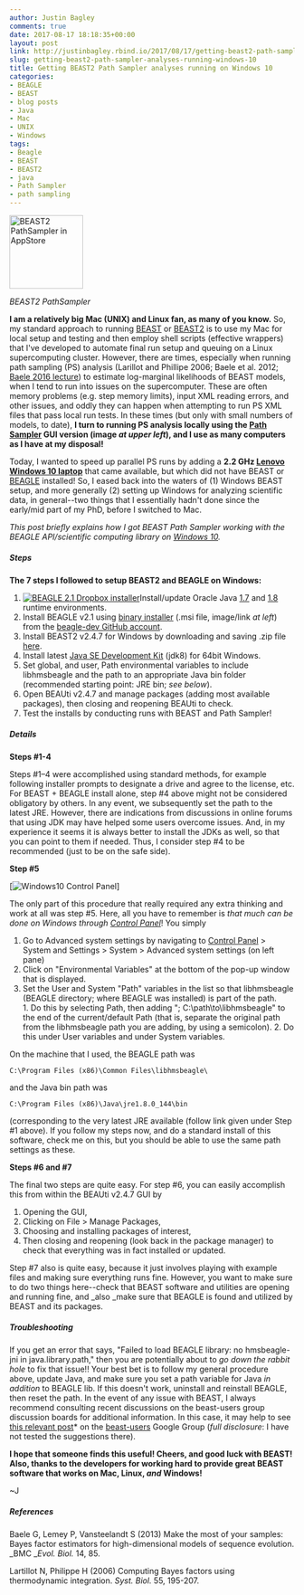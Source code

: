 ```yaml
---
author: Justin Bagley
comments: true
date: 2017-08-17 18:18:35+00:00
layout: post
link: http://justinbagley.rbind.io/2017/08/17/getting-beast2-path-sampler-analyses-running-windows-10/
slug: getting-beast2-path-sampler-analyses-running-windows-10
title: Getting BEAST2 Path Sampler analyses running on Windows 10
categories:
- BEAGLE
- BEAST
- blog posts
- Java
- Mac
- UNIX
- Windows
tags:
- Beagle
- BEAST
- BEAST2
- java
- Path Sampler
- path sampling
---
```


<img src="/images/BEAST2_PathSampler_logo_inAppStore.png" title="BEAST2 PathSampler in AppStore" alt="BEAST2 PathSampler in AppStore" width="130px">

_BEAST2 PathSampler_

**I am a relatively big Mac (UNIX) and Linux fan, as many of you know.** So, my standard approach to running [BEAST](http://beast.community) or [BEAST2](http://beast2.org/) is to use my Mac for local setup and testing and then employ shell scripts (effective wrappers) that I've developed to automate final run setup and queuing on a Linux supercomputing cluster. However, there are times, especially when running path sampling (PS) analysis (Larillot and Phillipe 2006; Baele et al. 2012; [Baele 2016 lecture](https://www.biostat.washington.edu/sites/default/files/modules//2016_SISMID_13_10.pdf)) to estimate log-marginal likelihoods of BEAST models, when I tend to run into issues on the supercomputer. These are often memory problems (e.g. step memory limits), input XML reading errors, and other issues, and oddly they can happen when attempting to run PS XML files that pass local run tests. In these times (but only with small numbers of models, to date), **I turn to running PS analysis locally using the [Path Sampler](https://www.beast2.org/2014/07/14/path-sampling-with-a-gui/) GUI version (image _at upper left_), and I use as many computers as I have at my disposal!**

Today, I wanted to speed up parallel PS runs by adding a **2.2 GHz [Lenovo Windows 10 laptop](https://www.google.com/search?client=safari&rls=en&q=lenovo+windows+10+laptop&ie=UTF-8&oe=UTF-8)** that came available, but which did not have BEAST or [BEAGLE](https://github.com/beagle-dev/beagle-lib) installed! So, I eased back into the waters of (1) Windows BEAST setup, and more generally (2) setting up Windows for analyzing scientific data, in general--two things that I essentially hadn't done since the early/mid part of my PhD, before I switched to Mac.

_This post briefly explains how I got BEAST Path Sampler working with the BEAGLE API/scientific computing library on [Windows 10](https://www.microsoft.com/en-us/windows/)._


##### **Steps**

**The 7 steps I followed to setup BEAST2 and BEAGLE on Windows:**	

1. [![BEAGLE 2.1 Dropbox installer](/images/BEAGLE_2.1_dropbox_installer_file.png)](http://www.dropbox.com/s/61z48jvruzkwkku/BEAGLE-2.1.msi)Install/update Oracle Java [1.7](http://www.oracle.com/technetwork/java/javase/downloads/java-archive-downloads-javase7-521261.html) and [1.8](http://www.oracle.com/technetwork/java/javase/downloads/jre8-downloads-2133155.html) runtime environments.
2. Install BEAGLE v2.1 using [binary installer](http://www.dropbox.com/s/61z48jvruzkwkku/BEAGLE-2.1.msi) (.msi file, image/link _at left_) from the [beagle-dev GitHub account](https://github.com/beagle-dev/).
3. Install BEAST2 v2.4.7 for Windows by downloading and saving .zip file [here](https://github.com/CompEvol/beast2/releases/download/v2.4.7/BEAST.v2.4.7.Windows.zip).
4. Install latest [Java SE Development Kit](http://www.oracle.com/technetwork/java/javase/downloads/jdk8-downloads-2133151.html) (jdk8) for 64bit Windows.
5. Set global, and user, Path environmental variables to include libhmsbeagle and the path to an appropriate Java bin folder (recommended starting point: JRE bin; _see below_).
6. Open BEAUti v2.4.7 and manage packages (adding most available packages), then closing and reopening BEAUti to check.
7. Test the installs by conducting runs with BEAST and Path Sampler!


##### **Details**

**Steps #1-4**

Steps #1–4 were accomplished using standard methods, for example following installer prompts to designate a drive and agree to the license, etc. For BEAST + BEAGLE install alone, step #4 above might not be considered obligatory by others. In any event, we subsequently set the path to the latest JRE. However, there are indications from discussions in online forums that using JDK may have helped some users overcome issues. And, in my experience it seems it is always better to install the JDKs as well, so that you can point to them if needed. Thus, I consider step #4 to be recommended (just to be on the safe side).



**Step #5**

[![Windows10 Control Panel](/images/Windows10_control_panel.png)]

The only part of this procedure that really required any extra thinking and work at all was step #5. Here, all you have to remember is _that much can be done on Windows through_ [_Control Panel_](https://support.microsoft.com/en-us/help/13764/windows-where-is-control-panel)! You simply

  1. Go to Advanced system settings by navigating to [Control Panel](https://support.microsoft.com/en-us/help/13764/windows-where-is-control-panel) > System and Settings > System > Advanced system settings (on left pane)
  2. Click on "Environmental Variables" at the bottom of the pop-up window that is displayed.
  3. Set the User and System "Path" variables in the list so that libhmsbeagle (BEAGLE directory; where BEAGLE was installed) is part of the path.	
    1. Do this by selecting Path, then adding "; C:\path\to\libhmsbeagle" to the end of the current/default Path (that is, separate the original path from the libhmsbeagle path you are adding, by using a semicolon).
    2. Do this under User variables and under System variables.


On the machine that I used, the BEAGLE path was

```
C:\Program Files (x86)\Common Files\libhmsbeagle\ 
```

and the Java bin path was

```
C:\Program Files (x86)\Java\jre1.8.0_144\bin 
```

(corresponding to the very latest JRE available (follow link given under Step #1 above). If you follow my steps now, and do a standard install of this software, check me on this, but you should be able to use the same path settings as these.



**Steps #6 and #7**

The final two steps are quite easy. For step #6, you can easily accomplish this from within the BEAUti v2.4.7 GUI by

  1. Opening the GUI,
  2. Clicking on File > Manage Packages,
  3. Choosing and installing packages of interest,
  4. Then closing and reopening (look back in the package manager) to check that everything was in fact installed or updated.


Step #7 also is quite easy, because it just involves playing with example files and making sure everything runs fine. However, you want to make sure to do two things here--check that BEAST software and utilities are opening and running fine, and _also _make sure that BEAGLE is found and utilized by BEAST and its packages.




##### **Troubleshooting**

If you get an error that says, "Failed to load BEAGLE library: no hmsbeagle-jni in java.library.path," then you are potentially about to _go down the rabbit hole_ to fix that issue!! Your best bet is to follow my general procedure above, update Java, and make sure you set a path variable for Java _in addition_ to BEAGLE lib. If this doesn't work, uninstall and reinstall BEAGLE, then reset the path. In the event of any issue with BEAST, I always recommend consulting recent discussions on the beast-users group discussion boards for additional information. In this case, it may help to see [this relevant post](https://groups.google.com/forum/#!searchin/beast-users/-Djava.library.path$20beagle%7Csort:relevance/beast-users/GdBaFiJq1QA/cMq9h3XnBpAJ)* on the [beast-users](https://groups.google.com/forum/#!forum/beast-users) Google Group (*full disclosure*: I have not tested the suggestions there).


**I hope that someone finds this useful! Cheers, and good luck with BEAST! Also, thanks to the developers for working hard to provide great BEAST software that works on Mac, Linux, _and_ Windows!**

~J


##### References

Baele G, Lemey P, Vansteelandt S (2013) Make the most of your samples: Bayes factor estimators for high-dimensional models of sequence evolution. _BMC __Evol. Biol._ 14, 85.

Lartillot N, Philippe H (2006) Computing Bayes factors using thermodynamic integration. _Syst. Biol._ 55, 195-207.
